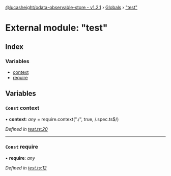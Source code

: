 [@lucasheight/odata-observable-store - v1.2.1](../README.md) › [Globals](../globals.md) › ["test"](_test_.md)

# External module: "test"

## Index

### Variables

* [context](_test_.md#const-context)
* [require](_test_.md#const-require)

## Variables

### `Const` context

• **context**: *any* =  require.context("./", true, /\.spec\.ts$/)

*Defined in [test.ts:20](https://github.com/lucasheight/odata-observable-store/blob/b97261dd/projects/odata-observable-store/src/test.ts#L20)*

___

### `Const` require

• **require**: *any*

*Defined in [test.ts:12](https://github.com/lucasheight/odata-observable-store/blob/b97261dd/projects/odata-observable-store/src/test.ts#L12)*

